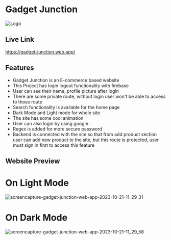 
# Gadget Junction


![Logo](https://i.ibb.co/sR9dBzj/gj-Favicon.png)


## Live Link

https://gadget-junction.web.app/


## Features

- Gadget Junction is an E-commerce based website
- This Project has login logout functionality with firebase
- User can see their name, profile picture after login
- There are some private route, without login user won't be able to access to those route
- Search functionality is available for the home page
- Dark Mode and Light mode for whole site
- The site has some cool animation
- User can also login by using google .
- Regex is added for more secure password
- Backend is connected with the site so that from add product section user can add new product to the site, but this route is protected, user must sign in first to access this feature


## Website Preview
# On Light Mode
![screencapture-gadget-junction-web-app-2023-10-21-11_29_31](https://github.com/programming-hero-web-course-4/b8a10-brandshop-client-side-AsibHasanRiyad/assets/137589900/30a26d4e-dd5b-44ba-8f7b-2098ffd2687e)


# On Dark Mode
![screencapture-gadget-junction-web-app-2023-10-21-11_29_58](https://github.com/programming-hero-web-course-4/b8a10-brandshop-client-side-AsibHasanRiyad/assets/137589900/be4bde3b-cab2-4443-9252-2e79aa5e6cdd)
